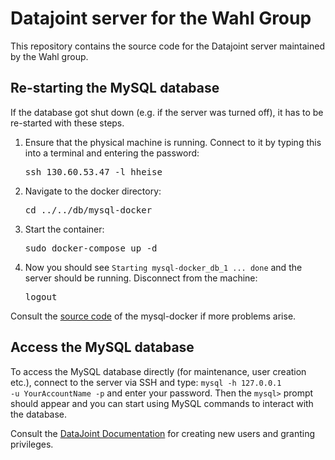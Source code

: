 # Datajoint server for the Wahl Group

This repository contains the source code for the Datajoint server maintained by the Wahl group.

## Re-starting the MySQL database

If the database got shut down (e.g. if the server was turned off), it has to be re-started with these steps.

<ol>
  <li>Ensure that the physical machine is running. Connect to it by typing this into a terminal and entering the password:
        <pre>ssh 130.60.53.47 -l hheise</pre> </li>
  <li>Navigate to the docker directory:
        <pre>cd ../../db/mysql-docker</pre></li>
  <li>Start the container:
        <pre>sudo docker-compose up -d</pre></li>
  <li>Now you should see <code>Starting mysql-docker_db_1 ... done</code> and the server should be running. Disconnect from the machine:
        <pre>logout</pre></li>        
</ol>

 Consult the <a href="https://github.com/datajoint/mysql-docker">source code</a> of the mysql-docker if more problems arise.


## Access the MySQL database

To access the MySQL database directly (for maintenance, user creation etc.), connect to the server via SSH and type: <code>mysql -h 127.0.0.1 -u YourAccountName -p</code> and enter your password. Then the <code>mysql></code> prompt should appear and you can start using MySQL commands to interact with the database.
  
Consult the <a href="https://docs.datajoint.io/matlab/v3.4/admin/3-accounts.html">DataJoint Documentation</a> for creating new users and granting privileges.
